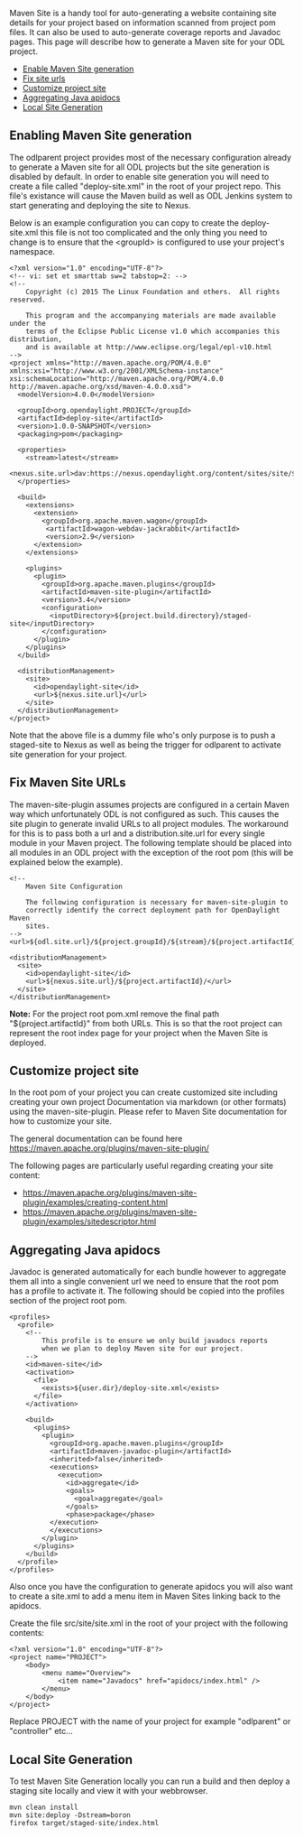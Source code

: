 Maven Site is a handy tool for auto-generating a website containing site
details for your project based on information scanned from project pom files.
It can also be used to auto-generate coverage reports and Javadoc pages. This
page will describe how to generate a Maven site for your ODL project.

* [Enable Maven Site generation](#enable_site)
* [Fix site urls](#fix_site_urls)
* [Customize project site](#customize_site)
* [Aggregating Java apidocs](#aggregate_apidocs)
* [Local Site Generation](#local_site_gen)

## <a name="enable_site">Enabling Maven Site generation</a>

The odlparent project provides most of the necessary configuration already to
generate a Maven site for all ODL projects but the site generation is disabled
by default. In order to enable site generation you will need to create a file
called "deploy-site.xml" in the root of your project repo. This file's
existance will cause the Maven build as well as ODL Jenkins system to start
generating and deploying the site to Nexus.

Below is an example configuration you can copy to create the deploy-site.xml
this file is not too complicated and the only thing you need to change is to
ensure that the \<groupId\> is configured to use your project's namespace.

    <?xml version="1.0" encoding="UTF-8"?>
    <!-- vi: set et smarttab sw=2 tabstop=2: -->
    <!--
        Copyright (c) 2015 The Linux Foundation and others.  All rights reserved.

        This program and the accompanying materials are made available under the
        terms of the Eclipse Public License v1.0 which accompanies this distribution,
        and is available at http://www.eclipse.org/legal/epl-v10.html
    -->
    <project xmlns="http://maven.apache.org/POM/4.0.0" xmlns:xsi="http://www.w3.org/2001/XMLSchema-instance" xsi:schemaLocation="http://maven.apache.org/POM/4.0.0 http://maven.apache.org/xsd/maven-4.0.0.xsd">
      <modelVersion>4.0.0</modelVersion>

      <groupId>org.opendaylight.PROJECT</groupId>
      <artifactId>deploy-site</artifactId>
      <version>1.0.0-SNAPSHOT</version>
      <packaging>pom</packaging>

      <properties>
        <stream>latest</stream>
        <nexus.site.url>dav:https://nexus.opendaylight.org/content/sites/site/${project.groupId}/${stream}/</nexus.site.url>
      </properties>

      <build>
        <extensions>
          <extension>
            <groupId>org.apache.maven.wagon</groupId>
             <artifactId>wagon-webdav-jackrabbit</artifactId>
             <version>2.9</version>
          </extension>
        </extensions>

        <plugins>
          <plugin>
            <groupId>org.apache.maven.plugins</groupId>
            <artifactId>maven-site-plugin</artifactId>
            <version>3.4</version>
            <configuration>
              <inputDirectory>${project.build.directory}/staged-site</inputDirectory>
            </configuration>
          </plugin>
        </plugins>
      </build>

      <distributionManagement>
        <site>
          <id>opendaylight-site</id>
          <url>${nexus.site.url}</url>
        </site>
      </distributionManagement>
    </project>

Note that the above file is a dummy file who's only purpose is to push a
staged-site to Nexus as well as being the trigger for odlparent to activate
site generation for your project.

## <a name="fix_site_urls">Fix Maven Site URLs</a>

The maven-site-plugin assumes projects are configured in a certain Maven way
which unfortunately ODL is not configured as such. This causes the site plugin
to generate invalid URLs to all project modules. The workaround for this is to
pass both a url and a distribution.site.url for every single module in your
Maven project. The following template should be placed into all modules in an
ODL project with the exception of the root pom (this will be explained below the
example).

    <!--
        Maven Site Configuration

        The following configuration is necessary for maven-site-plugin to
        correctly identify the correct deployment path for OpenDaylight Maven
        sites.
    -->
    <url>${odl.site.url}/${project.groupId}/${stream}/${project.artifactId}/</url>

    <distributionManagement>
      <site>
        <id>opendaylight-site</id>
        <url>${nexus.site.url}/${project.artifactId}/</url>
      </site>
    </distributionManagement>

**Note:** For the project root pom.xml remove the final path
"${project.artifactId}" from both URLs. This is so that the root project
can represent the root index page for your project when the Maven Site is
deployed.

## <a name="customize_site">Customize project site</a>

In the root pom of your project you can create customized site including
creating your own project Documentation via markdown (or other formats)
using the maven-site-plugin. Please refer to Maven Site documentation for
how to customize your site.

The general documentation can be found here
https://maven.apache.org/plugins/maven-site-plugin/

The following pages are particularly useful regarding creating your site
content:

  * https://maven.apache.org/plugins/maven-site-plugin/examples/creating-content.html
  * https://maven.apache.org/plugins/maven-site-plugin/examples/sitedescriptor.html

## <a name="aggregate_apidocs">Aggregating Java apidocs</a>

Javadoc is generated automatically for each bundle however to aggregate them
all into a single convenient url we need to ensure that the root pom has a
profile to activate it. The following should be copied into the profiles
section of the project root pom.

    <profiles>
      <profile>
        <!--
            This profile is to ensure we only build javadocs reports
            when we plan to deploy Maven site for our project.
        -->
        <id>maven-site</id>
        <activation>
          <file>
            <exists>${user.dir}/deploy-site.xml</exists>
          </file>
        </activation>

        <build>
          <plugins>
            <plugin>
              <groupId>org.apache.maven.plugins</groupId>
              <artifactId>maven-javadoc-plugin</artifactId>
              <inherited>false</inherited>
              <executions>
                <execution>
                  <id>aggregate</id>
                  <goals>
                    <goal>aggregate</goal>
                  </goals>
                  <phase>package</phase>
              </execution>
              </executions>
            </plugin>
          </plugins>
        </build>
      </profile>
    </profiles>

Also once you have the configuration to generate apidocs you will also want to
create a site.xml to add a menu item in Maven Sites linking back to the apidocs.

Create the file src/site/site.xml in the root of your project with the following
contents:

    <?xml version="1.0" encoding="UTF-8"?>
    <project name="PROJECT">
        <body>
            <menu name="Overview">
                <item name="Javadocs" href="apidocs/index.html" />
            </menu>
        </body>
    </project>

Replace PROJECT with the name of your project for example "odlparent" or
"controller" etc...

## <a name="local_site_gen">Local Site Generation</a>

To test Maven Site Generation locally you can run a build and then deploy a
staging site locally and view it with your webbrowser.

    mvn clean install
    mvn site:deploy -Dstream=boron
    firefox target/staged-site/index.html
